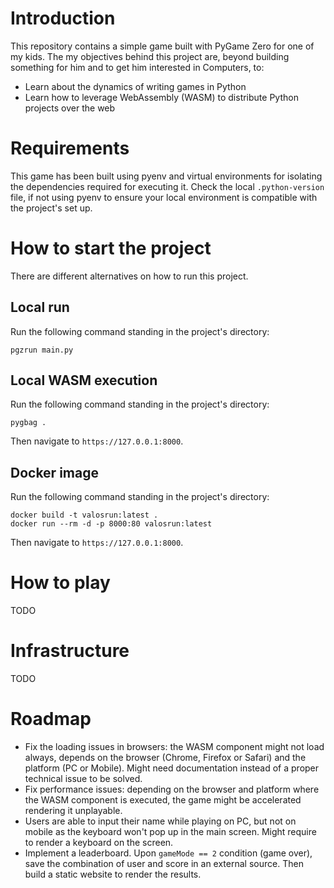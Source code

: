 # Introduction

This repository contains a simple game built with PyGame Zero for one of my kids. The my objectives behind this project are, beyond building something for him and to get him interested in Computers, to:
- Learn about the dynamics of writing games in Python
- Learn how to leverage WebAssembly (WASM) to distribute Python projects over the web

# Requirements

This game has been built using pyenv and virtual environments for isolating the dependencies required for executing it. Check the local `.python-version` file, if not using pyenv to ensure your local environment is compatible with the project's set up.

# How to start the project

There are different alternatives on how to run this project.

## Local run

Run the following command standing in the project's directory:

```
pgzrun main.py
```

## Local WASM execution

Run the following command standing in the project's directory:

```
pygbag .
```

Then navigate to `https://127.0.0.1:8000`.

## Docker image

Run the following command standing in the project's directory:

```
docker build -t valosrun:latest .
docker run --rm -d -p 8000:80 valosrun:latest
```

Then navigate to `https://127.0.0.1:8000`.

# How to play

TODO

# Infrastructure

TODO

# Roadmap

- Fix the loading issues in browsers: the WASM component might not load always, depends on the browser (Chrome, Firefox or Safari) and the platform (PC or Mobile). Might need documentation instead of a proper technical issue to be solved.
- Fix performance issues: depending on the browser and platform where the WASM component is executed, the game might be accelerated rendering it unplayable.
- Users are able to input their name while playing on PC, but not on mobile as the keyboard won't pop up in the main screen. Might require to render a keyboard on the screen.
- Implement a leaderboard. Upon `gameMode == 2` condition (game over), save the combination of user and score in an external source. Then build a static website to render the results.